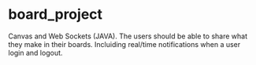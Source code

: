 # board_project
Canvas and Web Sockets (JAVA). The users should be able to share what they make in their boards. Incluiding real/time notifications when a user login and logout.
